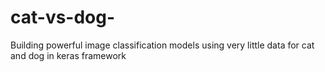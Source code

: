 # cat-vs-dog-
Building powerful image classification models using very little data  for cat and dog in keras framework
